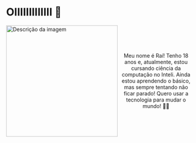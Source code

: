 # OIIIIIIIIIIIII 👋

<div style="display: flex; align-items: center;">
  <img src=https://github.com/RaiDeOliveira/RaiDeOliveira/assets/123978295/1fd00855-f99f-4787-b38f-4b7bf3250dbb alt="Descrição da imagem" align="left" width="300">
  <div style="text-align: center;">
    <p>Meu nome é Raí! Tenho 18 anos e, atualmente, estou cursando ciência da computação no Inteli. Ainda estou aprendendo o básico, mas sempre tentando não ficar parado! Quero usar a tecnologia para mudar o mundo! 🤸‍♂️</p>
  </div>
</div>
<br clear="left">

### 
